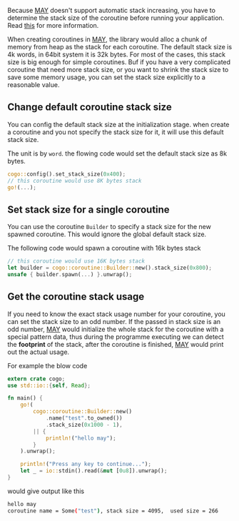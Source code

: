 Because [MAY][may] doesn't support automatic stack increasing, you have to determine the stack size of the coroutine before running your application. Read [this][caveat] for more information.

When creating coroutines in [MAY][may], the library would alloc a chunk of memory from heap as the stack for each coroutine. The default stack size is 4k words, in 64bit system it is 32k bytes. For most of the cases, this stack size is big enough for simple coroutines. Buf if you have a very complicated coroutine that need more stack size, or you want to shrink the stack size to save some memory usage, you can set the stack size explicitly to a reasonable value.

## Change default coroutine stack size
You can config the default stack size at the initialization stage. when create a coroutine and you not specify the stack size for it, it will use this default stack size.

The unit is by `word`. the flowing code would set the default stack size as 8k bytes.

```rust
cogo::config().set_stack_size(0x400);
// this coroutine would use 8K bytes stack
go!(...);
```

## Set stack size for a single coroutine
You can use the coroutine `Builder` to specify a stack size for the new spawned coroutine. This would ignore the global default stack size.

The following code would spawn a coroutine with 16k bytes stack

```rust
// this coroutine would use 16K bytes stack
let builder = cogo::coroutine::Builder::new().stack_size(0x800);
unsafe { builder.spawn(...) }.unwrap();
```

## Get the coroutine stack usage
If you need to know the exact stack usage number for your coroutine, you can set the  stack size to an odd number. If the passed in stack size is an odd number, [MAY][may] would initialize the whole stack for the coroutine with a special pattern data, thus during the programme executing we can detect the **footprint** of the stack, after the coroutine is finished, [MAY][may] would print out the actual usage.

For example the blow code
```rust
extern crate cogo;
use std::io::{self, Read};

fn main() {
    go!(
        cogo::coroutine::Builder::new()
            .name("test".to_owned())
            .stack_size(0x1000 - 1),
        || {
            println!("hello may");
        }
    ).unwrap();

    println!("Press any key to continue...");
    let _ = io::stdin().read(&mut [0u8]).unwrap();
}
```

would give output like this

```sh
hello may
coroutine name = Some("test"), stack size = 4095,  used size = 266
```





<!--refs-->
[may]:https://github.com/Xudong-Huang/may
[caveat]:may_caveat.md
